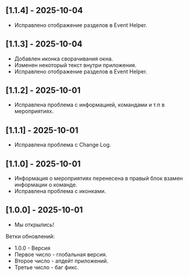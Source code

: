## [1.1.4] - 2025-10-04

- Исправлено отображение разделов в Event Helper.

## [1.1.3] - 2025-10-04

- Добавлен иконка сворачивания окна.
- Изменен некоторый текст внутри приложения.
- Исправлено отображение разделов в Event Helper.

## [1.1.2] - 2025-10-01

- Исправлена проблема с информацией, командами и т.п в мероприятиях.

## [1.1.1] - 2025-10-01

- Исправлена проблема с Change Log.

## [1.1.0] - 2025-10-01

- Информация о мероприятиях перенесена в правый блок взамен информации о команде.
- Исправлена проблема с иконками.

## [1.0.0] - 2025-10-01

- Мы открылись!

Ветки обновлений:

- 1.0.0 - Версия
- Первое число - глобальная версия.
- Второе число - апдейт приложений.
- Третье число - баг фикс.
